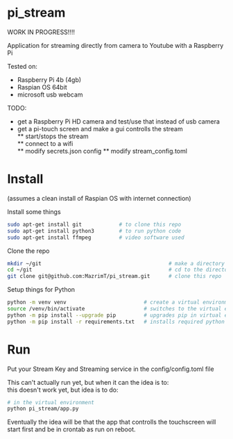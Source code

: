 # pi_stream
WORK IN PROGRESS!!!!

Application for streaming directly from camera to Youtube with a Raspberry Pi

Tested on:  
* Raspberry Pi 4b (4gb)  
* Raspian OS 64bit  
* microsoft usb webcam  
  
TODO:  
* get a Raspberry Pi HD camera and test/use that instead of usb camera
* get a pi-touch screen and make a gui controlls the stream  
** start/stops the stream  
** connect to a wifi  
** modify secrets.json config
** modify stream_config.toml

# Install
(assumes a clean install of Raspian OS with internet connection)

Install some things  
```bash 
sudo apt-get install git            # to clone this repo
sudo apt-get install python3        # to run python code
sudo apt-get install ffmpeg         # video software used
```

Clone the repo
```bash
mkdir ~/git                                         # make a directory for git projects
cd ~/git                                            # cd to the directory
git clone git@github.com:MazrimT/pi_stream.git      # clone this repo
```

Setup things for Python
```bash
python -m venv venv                         # create a virtual environment
source /venv/bin/activate                   # switches to the virtual environments python enterpreter
python -m pip install --upgrade pip         # upgrades pip in virtual environment to latest version
python -m pip install -r requirements.txt   # installs required python packages
```

# Run
Put your Stream Key and Streaming service in the config/config.toml file  
  
This can't actually run yet, but when it can the idea is to:  
this doesn't work yet, but idea is to do:  
```bash
# in the virtual environment
python pi_stream/app.py
```
  
Eventually the idea will be that the app that controlls the touchscreen will start first and be in crontab as run on reboot.  
 
